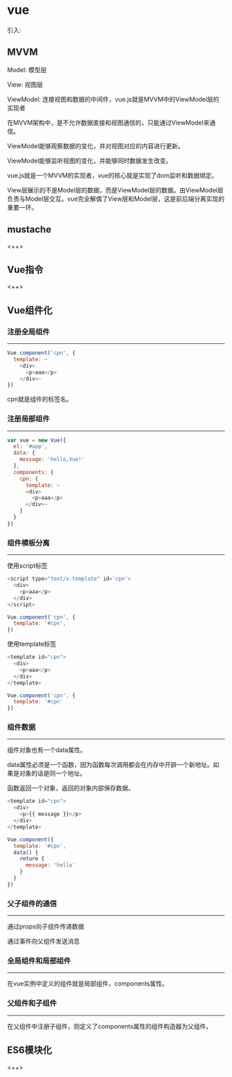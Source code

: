 # vue

引入: <script src="https://cdn.jsdelivr.net/npm/vue/dist/vue.js"></script>

## MVVM

Model: 模型层

View: 视图层

ViewModel: 连接视图和数据的中间件，vue.js就是MVVM中的ViewModel层的实现者

在MVVM架构中，是不允许数据直接和视图通信的，只能通过ViewModel来通信。

ViewModel能够观察数据的变化，并对视图对应的内容进行更新。

ViewModel能够监听视图的变化，并能够同时数据发生改变。

vue.js就是一个MVVM的实现者，vue的核心就是实现了dom监听和数据绑定。

View层展示的不是Model层的数据，而是ViewModel层的数据。由ViewModel层负责与Model层交互。vue完全解偶了View层和Model层，这是前后端分离实现的重要一环。

## mustache

<++>

## Vue指令

<++>

## Vue组件化

### 注册全局组件

---

```javascript
Vue.component('cpn', {
  template: ~
    <div>
      <p>aaa</p>
    </div>~
})
```

cpn就是组件的标签名。

### 注册局部组件

---

```javascript
var vue = new Vue({
  el: '#app',
  data: {
    message: 'hello,Vue!'
  },
  components: {
    cpn: {
      template: ~
      <div>
        <p>aaa</p>
      </div>~
    }
  }
})
```

### 组件模板分离

---

使用script标签

```javascript
<script type="text/x-template" id='cpn'>
  <div>
    <p>aaa</p>
  </div>
</script>

Vue.component('cpn', {
  template: '#cpn',
})
```

使用template标签

```javascript
<template id="cpn">
  <div>
    <p>aaa</p>
  </div>
</template>

Vue.component('cpn', {
  template: '#cpn'
})
```

### 组件数据

---

组件对象也有一个data属性。

data属性必须是一个函数，因为函数每次调用都会在内存中开辟一个新地址。如果是对象的话是同一个地址。

函数返回一个对象，返回的对象内部保存数据。

```javascript
<template id="cpn">
  <div>
    <p>{{ message }}</p>
  </div>
</template>

Vue.component({
  template: '#cpn',
  data() {
    reture {
      message: 'hello'
    }
  }
})
```

### 父子组件的通信

---

通过props向子组件传递数据

通过事件向父组件发送消息

### 全局组件和局部组件

---

在vue实例中定义的组件就是局部组件，components属性。

### 父组件和子组件

---

在父组件中注册子组件，则定义了components属性的组件构造器为父组件。

## ES6模块化

<++>
